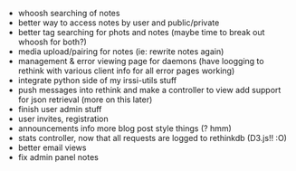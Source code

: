 - whoosh searching of notes
- better way to access notes by user and public/private
- better tag searching for phots and notes (maybe time to break out whoosh for
  both?)
- media upload/pairing for notes (ie: rewrite notes again)
- management & error viewing page for daemons (have loogging to rethink with
  various client info for all error pages working)
- integrate python side of my irssi-utils stuff
 - push messages into rethink and make a controller to view
     add support for json retrieval (more on this later)
- finish user admin stuff
- user invites, registration
- announcements info more blog post style things (? hmm)
- stats controller, now that all requests are logged to rethinkdb (D3.js!! :O)
- better email views
- fix admin panel notes
